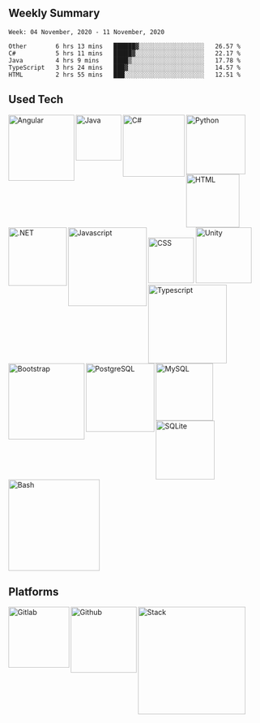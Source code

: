 ## Weekly Summary
<!--START_SECTION:waka-->
```text
Week: 04 November, 2020 - 11 November, 2020

Other        6 hrs 13 mins   ██████▓░░░░░░░░░░░░░░░░░░   26.57 % 
C#           5 hrs 11 mins   █████▓░░░░░░░░░░░░░░░░░░░   22.17 % 
Java         4 hrs 9 mins    ████▒░░░░░░░░░░░░░░░░░░░░   17.78 % 
TypeScript   3 hrs 24 mins   ███▓░░░░░░░░░░░░░░░░░░░░░   14.57 % 
HTML         2 hrs 55 mins   ███░░░░░░░░░░░░░░░░░░░░░░   12.51 % 
```
<!--END_SECTION:waka-->

## Used Tech
<img align="left" alt="Angular" width="130px" src="https://img.shields.io/badge/angular%20-%23DD0031.svg?&style=for-the-badge&logo=angular&logoColor=white" />
<img align="left" alt="Java" width="90px" src="https://img.shields.io/badge/java-%23ED8B00.svg?&style=for-the-badge&logo=java&logoColor=white" />
<img align="left" alt="C#" width="122px" src="https://img.shields.io/badge/c%20sharp-%23239120.svg?&style=for-the-badge&logo=c%20sharp&logoColor=white" />
<img align="left" alt="Python" width="117px" src="https://img.shields.io/badge/python-%233776AB.svg?&style=for-the-badge&logo=python&logoColor=white" />
<img align="left" alt="HTML" width="105px" src="https://img.shields.io/badge/html5%20-%23E34F26.svg?&style=for-the-badge&logo=html5&logoColor=white" />
<img alt="CSS" width="90px" src="https://img.shields.io/badge/css3%20-%231572B6.svg?&style=for-the-badge&logo=css3&logoColor=white" />

<img align="left" alt=".NET" width="115px" src="https://img.shields.io/badge/dotnet-net%23239120.svg?color=5C2D91&style=for-the-badge&logo=.net&logoColor=white" />
<img align="left" alt="Javascript" width="155px" src="https://img.shields.io/badge/javascript-%23F7DF1E.svg?&style=for-the-badge&logo=javascript&logoColor=black" />
<img align="left" alt="Typescript" width="155px" src="https://img.shields.io/badge/typescript%20-%23007ACC.svg?&style=for-the-badge&logo=typescript&logoColor=white" />
<img align="left" alt="Bootstrap" width="150px" src="https://img.shields.io/badge/bootstrap%20-%23563D7C.svg?&style=for-the-badge&logo=bootstrap&logoColor=white" />
<img alt="Unity" width="110px" src="https://img.shields.io/badge/unity%20-%23100000.svg?&style=for-the-badge&logo=unity&logoColor=white" />
<img align="left" alt="PostgreSQL" width="135px" src="https://img.shields.io/badge/postgres-%23316192.svg?&style=for-the-badge&logo=postgresql&logoColor=white" />
<img align="left" alt="MySQL" width="113px" src="https://img.shields.io/badge/mysql-%2300f.svg?&style=for-the-badge&logo=mysql&logoColor=white" />
<img align="left" alt="SQLite" width="116px" src="https://img.shields.io/badge/sqlite-%2307405e.svg?&style=for-the-badge&logo=sqlite&logoColor=white" />
<img alt="Bash" width="180px" src="https://img.shields.io/badge/shell_script%20-%23121011.svg?&style=for-the-badge&logo=gnu-bash&logoColor=white" />

## Platforms

<img align="left" alt="Gitlab" width="120px" src="https://img.shields.io/badge/gitlab-%23330f63.svg?&style=for-the-badge&logo=gitlab&logoColor=white" />
<img align="left" alt="Github" width="130px" src="https://img.shields.io/badge/github-%23100000.svg?&style=for-the-badge&logo=github&logoColor=white" />
<img align="left" alt="Stack" width="212px" src="https://img.shields.io/badge/stack%20overflow-FE7A16?logo=stack-overflow&logoColor=white&style=for-the-badge" />
